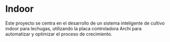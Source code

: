 # Indoor
Este proyecto se centra en el desarrollo de un sistema inteligente de cultivo indoor para lechugas, utilizando la placa controladora Archi para automatizar y optimizar el proceso de crecimiento. 
